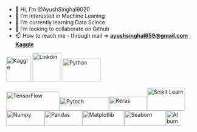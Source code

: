 - 👋 Hi, I’m @AyushSinghal9020
- 👀 I’m interested in Machine Leaning
- 🌱 I’m currently learning Data Scince
- 💞️ I’m looking to collaborate on Github
- 📫 How to reach me - through mail => **ayushsinghal659@gmail.com** , **[Kaggle](https://www.kaggle.com/ayushs9020)**

<a href="https://www.kaggle.com/ayushs9020">
<img src="https://i.ibb.co/BfxpHX7/Picture1.png" alt="Kaggle" width = 65></a>
<a href="https://www.linkedin.com/in/ayush-singhal-a0614a221">
<img src="https://static.vecteezy.com/system/resources/previews/017/339/624/original/linkedin-icon-free-png.png" alt="Linkdin" width = 75></a>


<img src="https://logos-world.net/wp-content/uploads/2021/10/Python-Logo.png" alt="Python" width="100" height="60"/> 


<img src="https://www.quintagroup.com/blog/blog-images/machine-learning-libraries/tensorflow.png/@@images/image.png" alt="TensorFlow" width="140" height="50"/><img src="https://upload.wikimedia.org/wikipedia/commons/9/96/Pytorch_logo.png" alt="Pytoch" width="130" height="35"/><img src="https://keras.io/img/logo.png" alt="Keras" width="100" height="37"/><img src="https://upload.wikimedia.org/wikipedia/commons/thumb/0/05/Scikit_learn_logo_small.svg/2560px-Scikit_learn_logo_small.svg.png" alt="Scikit Learn" width="100" height="60"/><img src="https://upload.wikimedia.org/wikipedia/commons/thumb/3/31/NumPy_logo_2020.svg/2560px-NumPy_logo_2020.svg.png" alt="Numpy" width="100" height="40"/><img src="https://upload.wikimedia.org/wikipedia/commons/thumb/e/ed/Pandas_logo.svg/2560px-Pandas_logo.svg.png" alt="Pandas" width="100" height="40"/><img src="https://matplotlib.org/3.1.1/_static/logo2_compressed.svg" alt="Matplotlib" width="110" height="40"/><img src="https://seaborn.pydata.org/_images/logo-wide-lightbg.svg" alt="Seaborn" width="110" height="40"/><img src="https://albumentations.ai/docs/images/logo.png" alt="Albumnetations" width="40" height="40"/>

<!---
AyushSinghal9020/AyushSinghal9020 is a ✨ special ✨ repository because its `README.md` (this file) appears on your GitHub profile.
You can click the Preview link to take a look at your changes.
--->
